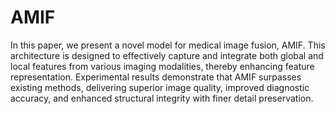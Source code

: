 # AMIF
In this paper, we present a novel model for medical image fusion, AMIF. This architecture is designed to effectively capture and integrate both global and local features from various imaging modalities, thereby enhancing feature representation. Experimental results demonstrate that AMIF surpasses existing methods, delivering superior image quality, improved diagnostic accuracy, and enhanced structural integrity with finer detail preservation.
